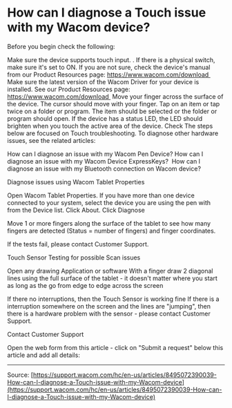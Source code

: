 # How can I diagnose a Touch issue with my Wacom device?

Before you begin check the following: 

Make sure the device supports touch input. . If there is a physical switch, make sure it's set to ON.
If you are not sure, check the device's manual from our Product Resources page: https://www.wacom.com/download 
Make sure the latest version of the Wacom Driver for your device is installed. See our Product Resources page: https://www.wacom.com/download 
Move your finger across the surface of the device. The cursor should move with your finger.
Tap on an item or tap twice on a folder or program. The item should be selected or the folder or program should open.
If the device has a status LED, the LED should brighten when you touch the active area of the device. Check
The steps below are focused on Touch troubleshooting. To diagnose other hardware issues, see the related articles:

How can I diagnose an issue with my Wacom Pen Device?
How can I diagnose an issue with my Wacom Device ExpressKeys? 
How can I diagnose an issue with my Bluetooth connection on Wacom device? 



Diagnose issues using Wacom Tablet Properties

Open Wacom Tablet Properties.
If you have more than one device connected to your system, select the device you are using the pen with from the Device list.
Click About.
Click Diagnose


Move 1 or more fingers along the surface of the tablet to see how many fingers are detected (Status = number of fingers) and finger coordinates.



If the tests fail, please contact Customer Support.


Touch Sensor Testing for possible Scan issues

Open any drawing Application or software
With a finger draw 2 diagonal lines using the full surface of the tablet - it doesn't matter where you start as long as the go from edge to edge across the screen

If there no interruptions, then the Touch Sensor is working fine
If there is a interruption somewhere on the screen and the lines are "jumping", then there is a hardware problem with the sensor - please contact Customer Support.





Contact Customer Support


Open the web form from this article - click on "Submit a request" below this article and add all details:

---
Source: [https://support.wacom.com/hc/en-us/articles/8495072390039-How-can-I-diagnose-a-Touch-issue-with-my-Wacom-device](https://support.wacom.com/hc/en-us/articles/8495072390039-How-can-I-diagnose-a-Touch-issue-with-my-Wacom-device)
